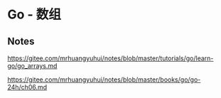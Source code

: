 # Go - 数组

## Notes

<https://gitee.com/mrhuangyuhui/notes/blob/master/tutorials/go/learn-go/go_arrays.md>

<https://gitee.com/mrhuangyuhui/notes/blob/master/books/go/go-24h/ch06.md>